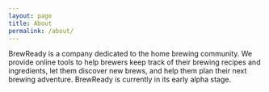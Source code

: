 ```yaml
---
layout: page
title: About
permalink: /about/
---
```


BrewReady is a company dedicated to the home brewing community.  We provide online tools to help brewers keep track of their brewing recipes and ingredients, let them discover new brews, and help them plan their next brewing adventure.  BrewReady is currently in its early alpha stage.

